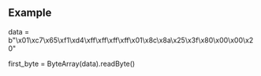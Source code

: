 ## Example
data = b"\x01\xc7\x65\xf1\xd4\xff\xff\xff\xff\x01\x8c\x8a\x25\x3f\x80\x00\x00\x20"


first_byte = ByteArray(data).readByte()
